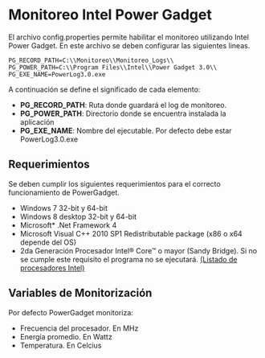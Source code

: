 # Monitoreo Intel Power Gadget

El archivo config.properties permite habilitar el monitoreo utilizando Intel Power Gadget. En este archivo se deben configurar las siguientes lineas.

```
PG_RECORD_PATH=C:\\Monitoreo\\Monitoreo_Logs\\
PG_POWER_PATH=C:\\Program Files\\Intel\\Power Gadget 3.0\\
PG_EXE_NAME=PowerLog3.0.exe
```

A continuación se define el significado de cada elemento:

* **PG_RECORD_PATH**: Ruta donde guardará el log de monitoreo.
* **PG_POWER_PATH**: Directorio donde se encuentra instalada la aplicación
* **PG_EXE_NAME**: Nombre del ejecutable. Por defecto debe estar PowerLog3.0.exe

## Requerimientos

Se deben cumplir los siguientes requerimientos para el correcto funcionamiento de PowerGadget.

* Windows 7 32-bit y 64-bit
* Windows 8 desktop 32-bit y 64-bit
* Microsoft* .Net Framework 4
* Microsoft Visual C++ 2010 SP1 Redistributable package (x86 o x64 depende del OS)
* 2da Generación Procesador Intel® Core™ o mayor (Sandy Bridge). Si no se cumple este requisito el programa no se ejecutará. [(Listado de procesadores Intel)](https://en.wikipedia.org/wiki/List_of_Intel_microprocessors#64-bit_processors:_Intel_64_.E2.80.93_Sandy_Bridge_.2F_Ivy_Bridge_microarchitecture)

## Variables de Monitorización

Por defecto PowerGadget monitoriza:

* Frecuencia del procesador. En MHz
* Energía promedio. En Wattz
* Temperatura. En Celcius